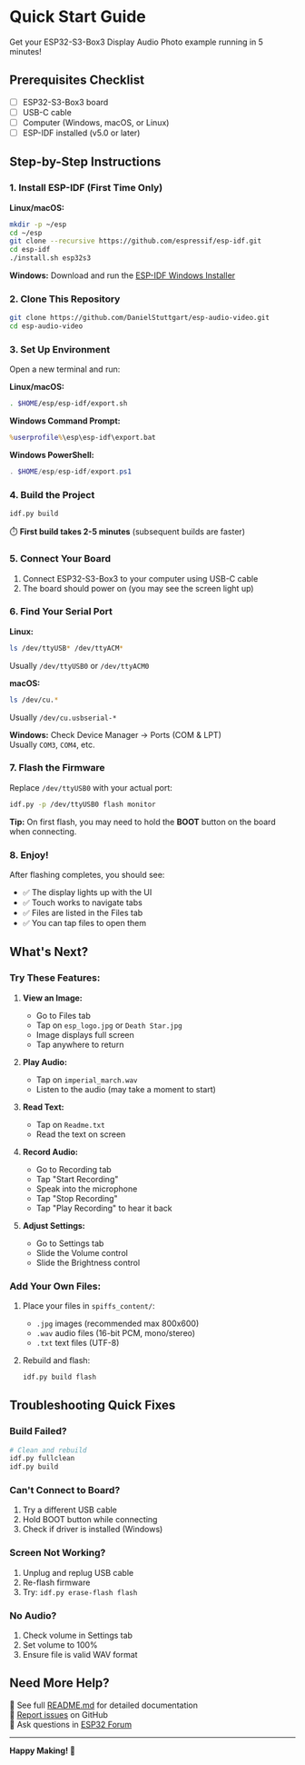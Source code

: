 # Quick Start Guide

Get your ESP32-S3-Box3 Display Audio Photo example running in 5 minutes!

## Prerequisites Checklist

- [ ] ESP32-S3-Box3 board
- [ ] USB-C cable
- [ ] Computer (Windows, macOS, or Linux)
- [ ] ESP-IDF installed (v5.0 or later)

## Step-by-Step Instructions

### 1. Install ESP-IDF (First Time Only)

**Linux/macOS:**
```bash
mkdir -p ~/esp
cd ~/esp
git clone --recursive https://github.com/espressif/esp-idf.git
cd esp-idf
./install.sh esp32s3
```

**Windows:**
Download and run the [ESP-IDF Windows Installer](https://dl.espressif.com/dl/esp-idf/)

### 2. Clone This Repository

```bash
git clone https://github.com/DanielStuttgart/esp-audio-video.git
cd esp-audio-video
```

### 3. Set Up Environment

Open a new terminal and run:

**Linux/macOS:**
```bash
. $HOME/esp/esp-idf/export.sh
```

**Windows Command Prompt:**
```cmd
%userprofile%\esp\esp-idf\export.bat
```

**Windows PowerShell:**
```powershell
. $HOME/esp/esp-idf/export.ps1
```

### 4. Build the Project

```bash
idf.py build
```

⏱️ **First build takes 2-5 minutes** (subsequent builds are faster)

### 5. Connect Your Board

1. Connect ESP32-S3-Box3 to your computer using USB-C cable
2. The board should power on (you may see the screen light up)

### 6. Find Your Serial Port

**Linux:**
```bash
ls /dev/ttyUSB* /dev/ttyACM*
```
Usually `/dev/ttyUSB0` or `/dev/ttyACM0`

**macOS:**
```bash
ls /dev/cu.*
```
Usually `/dev/cu.usbserial-*`

**Windows:**
Check Device Manager → Ports (COM & LPT)  
Usually `COM3`, `COM4`, etc.

### 7. Flash the Firmware

Replace `/dev/ttyUSB0` with your actual port:

```bash
idf.py -p /dev/ttyUSB0 flash monitor
```

**Tip:** On first flash, you may need to hold the **BOOT** button on the board when connecting.

### 8. Enjoy!

After flashing completes, you should see:
- ✅ The display lights up with the UI
- ✅ Touch works to navigate tabs
- ✅ Files are listed in the Files tab
- ✅ You can tap files to open them

## What's Next?

### Try These Features:

1. **View an Image:**
   - Go to Files tab
   - Tap on `esp_logo.jpg` or `Death Star.jpg`
   - Image displays full screen
   - Tap anywhere to return

2. **Play Audio:**
   - Tap on `imperial_march.wav`
   - Listen to the audio (may take a moment to start)
   
3. **Read Text:**
   - Tap on `Readme.txt`
   - Read the text on screen

4. **Record Audio:**
   - Go to Recording tab
   - Tap "Start Recording"
   - Speak into the microphone
   - Tap "Stop Recording"
   - Tap "Play Recording" to hear it back

5. **Adjust Settings:**
   - Go to Settings tab
   - Slide the Volume control
   - Slide the Brightness control

### Add Your Own Files:

1. Place your files in `spiffs_content/`:
   - `.jpg` images (recommended max 800x600)
   - `.wav` audio files (16-bit PCM, mono/stereo)
   - `.txt` text files (UTF-8)

2. Rebuild and flash:
   ```bash
   idf.py build flash
   ```

## Troubleshooting Quick Fixes

### Build Failed?
```bash
# Clean and rebuild
idf.py fullclean
idf.py build
```

### Can't Connect to Board?
1. Try a different USB cable
2. Hold BOOT button while connecting
3. Check if driver is installed (Windows)

### Screen Not Working?
1. Unplug and replug USB cable
2. Re-flash firmware
3. Try: `idf.py erase-flash flash`

### No Audio?
1. Check volume in Settings tab
2. Set volume to 100%
3. Ensure file is valid WAV format

## Need More Help?

📖 See full [README.md](README.md) for detailed documentation  
🐛 [Report issues](https://github.com/DanielStuttgart/esp-audio-video/issues) on GitHub  
💬 Ask questions in [ESP32 Forum](https://www.esp32.com/)

---

**Happy Making! 🚀**
